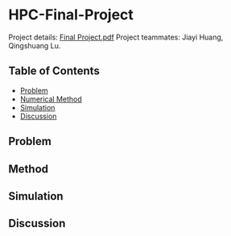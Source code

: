 # HPC-Final-Project
Project details: [Final Project.pdf](https://github.com/rrrabittt/HPC-Final-Project/files/8596876/Final.Project.pdf)
Project teammates: Jiayi Huang, Qingshuang Lu.

## Table of Contents

- [Problem](#Problem)
- [Numerical Method](#Numerical-Method)
- [Simulation](#Simulation)
- [Discussion](#Discussion)

## Problem

## Method

## Simulation

## Discussion
